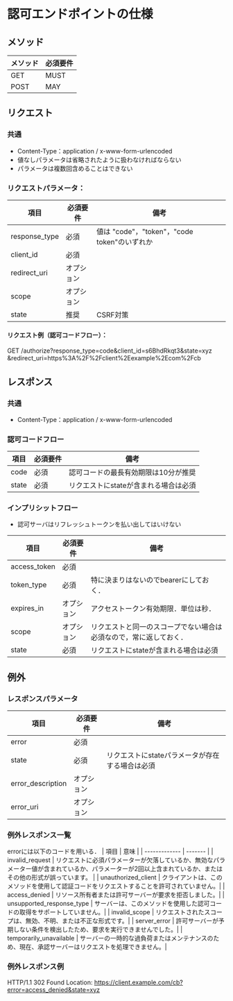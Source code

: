 # 認可エンドポイントの仕様

## メソッド
|メソッド|必須要件|
|---| ---|
| GET  | MUST |
| POST | MAY  |

## リクエスト
### 共通
- Content-Type：application / x-www-form-urlencoded
- 値なしパラメータは省略されたように扱わなければならない
- パラメータは複数回含めることはできない

### リクエストパラメータ：  
| 項目           | 必須要件 | 備考 |
| ------------- | ------- | ----|
| response_type | 必須     | 値は "code"，"token"，"code token"のいずれか |
| client_id     | 必須     | |
| redirect_uri  | オプション| |
| scope         | オプション| |
| state         | 推奨     | CSRF対策 |
#### リクエスト例（認可コードフロー）：
GET /authorize?response_type=code&client_id=s6BhdRkqt3&state=xyz
        &redirect_uri=https%3A%2F%2Fclient%2Eexample%2Ecom%2Fcb

## レスポンス
### 共通
- Content-Type：application / x-www-form-urlencoded

### 認可コードフロー
| 項目           | 必須要件 | 備考 |
| ------------- | ------- | ----|
| code | 必須    | 認可コードの最長有効期限は10分が推奨 |
| state| 必須    | リクエストにstateが含まれる場合は必須 |

### インプリシットフロー
- 認可サーバはリフレッシュトークンを払い出してはいけない

| 項目           | 必須要件  | 備考 |
| ------------- | -------  | ----|
| access_token | 必須       |  |
| token_type     | 必須     | 特に決まりはないのでbearerにしておく． |
| expires_in  | オプション   | アクセストークン有効期限．単位は秒． |
| scope         | オプション | リクエストと同一のスコープでない場合は必須なので，常に返しておく． |
| state         | 必須      | リクエストにstateが含まれる場合は必須 |

## 例外
### レスポンスパラメータ
| 項目           | 必須要件 | 備考 |
| ------------- | ------- | ----|
| error | 必須   |  |
| state | 必須   | リクエストにstateパラメータが存在する場合は必須 |
| error_description| オプション | |
| error_uri | オプション ||

### 例外レスポンス一覧
errorには以下のコードを用いる．
| 項目           | 意味 |
| ------------- | ------- |
| invalid_request | リクエストに必須パラメーターが欠落しているか、無効なパラメーター値が含まれているか、パラメーターが2回以上含まれているか、またはその他の形式が誤っています。   |
| unauthorized_client | クライアントは、このメソッドを使用して認証コードをリクエストすることを許可されていません。|
| access_denied | リソース所有者または許可サーバーが要求を拒否しました。|
| unsupported_response_type | サーバーは、このメソッドを使用した認可コードの取得をサポートしていません。|
| invalid_scope | リクエストされたスコープは、無効、不明、または不正な形式です。|
| server_error | 許可サーバーが予期しない条件を検出したため、要求を実行できませんでした。|
| temporarily_unavailable | サーバーの一時的な過負荷またはメンテナンスのため、現在、承認サーバーはリクエストを処理できません。|

### 例外レスポンス例
HTTP/1.1 302 Found
Location: https://client.example.com/cb?error=access_denied&state=xyz

